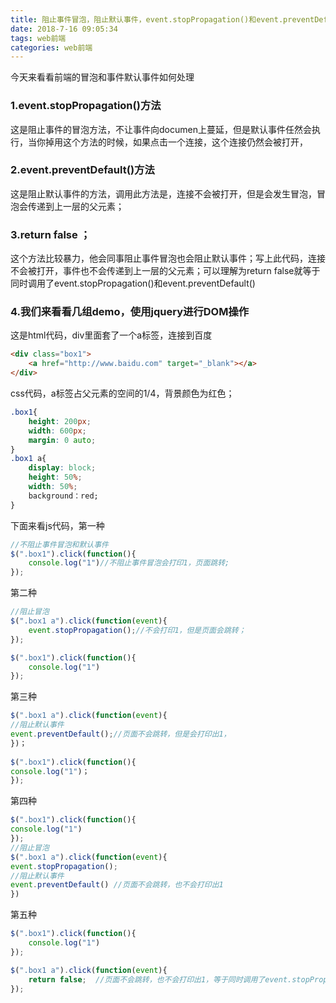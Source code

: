 ```yaml
---
title: 阻止事件冒泡，阻止默认事件，event.stopPropagation()和event.preventDefault()，return false的区别
date: 2018-7-16 09:05:34
tags: web前端
categories: web前端
---
```


今天来看看前端的冒泡和事件默认事件如何处理

### 1.event.stopPropagation()方法

这是阻止事件的冒泡方法，不让事件向documen上蔓延，但是默认事件任然会执行，当你掉用这个方法的时候，如果点击一个连接，这个连接仍然会被打开，

### 2.event.preventDefault()方法

这是阻止默认事件的方法，调用此方法是，连接不会被打开，但是会发生冒泡，冒泡会传递到上一层的父元素；
<!--more-->

### 3.return false  ；

这个方法比较暴力，他会同事阻止事件冒泡也会阻止默认事件；写上此代码，连接不会被打开，事件也不会传递到上一层的父元素；可以理解为return false就等于同时调用了event.stopPropagation()和event.preventDefault()

### 4.我们来看看几组demo，使用jquery进行DOM操作

这是html代码，div里面套了一个a标签，连接到百度

```html
<div class="box1">
    <a href="http://www.baidu.com" target="_blank"></a>
</div>
```

css代码，a标签占父元素的空间的1/4，背景颜色为红色；
```css
.box1{
    height: 200px;
    width: 600px;
    margin: 0 auto;
}
.box1 a{
    display: block;
    height: 50%;
    width: 50%;
    background：red;
}
```

下面来看js代码，第一种 

```javascript
//不阻止事件冒泡和默认事件
$(".box1").click(function(){
	console.log("1")//不阻止事件冒泡会打印1，页面跳转;				
});
```

第二种
```javascript
//阻止冒泡
$(".box1 a").click(function(event){
	event.stopPropagation();//不会打印1，但是页面会跳转；			
});

$(".box1").click(function(){
	console.log("1")				
});
```

第三种

```javascript
$(".box1 a").click(function(event){			
//阻止默认事件
event.preventDefault();//页面不会跳转，但是会打印出1，
})；
			
$(".box1").click(function(){
console.log("1")；				
});
```



第四种


```javascript
$(".box1").click(function(){
console.log("1")
});			
//阻止冒泡
$(".box1 a").click(function(event){
event.stopPropagation();			
//阻止默认事件
event.preventDefault() //页面不会跳转，也不会打印出1
})
```



第五种

```javascript
$(".box1").click(function(){
	console.log("1")				
});		

$(".box1 a").click(function(event){
	return false;  //页面不会跳转，也不会打印出1，等于同时调用了event.stopPropagation()和event.preventDefault()
});
```